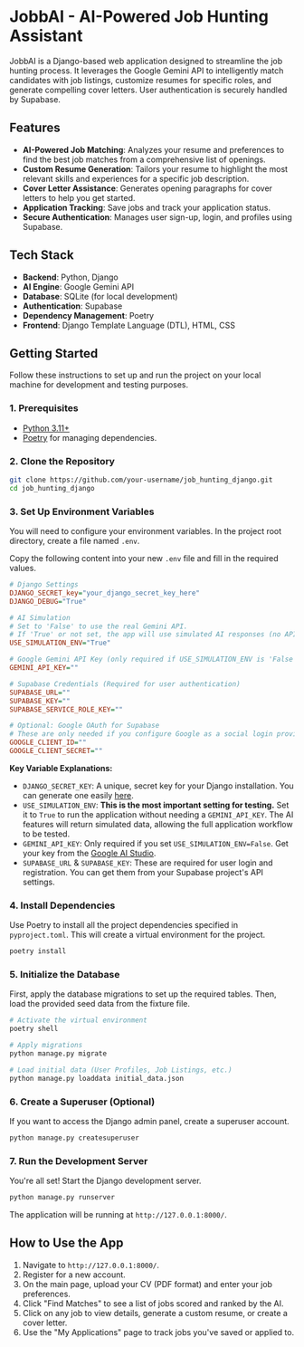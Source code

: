 # JobbAI - AI-Powered Job Hunting Assistant

JobbAI is a Django-based web application designed to streamline the job hunting process. It leverages the Google Gemini API to intelligently match candidates with job listings, customize resumes for specific roles, and generate compelling cover letters. User authentication is securely handled by Supabase.

## Features

-   **AI-Powered Job Matching**: Analyzes your resume and preferences to find the best job matches from a comprehensive list of openings.
-   **Custom Resume Generation**: Tailors your resume to highlight the most relevant skills and experiences for a specific job description.
-   **Cover Letter Assistance**: Generates opening paragraphs for cover letters to help you get started.
-   **Application Tracking**: Save jobs and track your application status.
-   **Secure Authentication**: Manages user sign-up, login, and profiles using Supabase.

## Tech Stack

-   **Backend**: Python, Django
-   **AI Engine**: Google Gemini API
-   **Database**: SQLite (for local development)
-   **Authentication**: Supabase
-   **Dependency Management**: Poetry
-   **Frontend**: Django Template Language (DTL), HTML, CSS

## Getting Started

Follow these instructions to set up and run the project on your local machine for development and testing purposes.

### 1. Prerequisites

-   [Python 3.11+](https://www.python.org/downloads/)
-   [Poetry](https://python-poetry.org/docs/#installation) for managing dependencies.

### 2. Clone the Repository

```bash
git clone https://github.com/your-username/job_hunting_django.git
cd job_hunting_django
```

### 3. Set Up Environment Variables

You will need to configure your environment variables. In the project root directory, create a file named `.env`.

Copy the following content into your new `.env` file and fill in the required values.

```ini
# Django Settings
DJANGO_SECRET_key="your_django_secret_key_here"
DJANGO_DEBUG="True"

# AI Simulation
# Set to 'False' to use the real Gemini API.
# If 'True' or not set, the app will use simulated AI responses (no API key needed).
USE_SIMULATION_ENV="True"

# Google Gemini API Key (only required if USE_SIMULATION_ENV is 'False')
GEMINI_API_KEY=""

# Supabase Credentials (Required for user authentication)
SUPABASE_URL=""
SUPABASE_KEY=""
SUPABASE_SERVICE_ROLE_KEY=""

# Optional: Google OAuth for Supabase
# These are only needed if you configure Google as a social login provider in Supabase.
GOOGLE_CLIENT_ID=""
GOOGLE_CLIENT_SECRET=""
```

**Key Variable Explanations:**

-   `DJANGO_SECRET_KEY`: A unique, secret key for your Django installation. You can generate one easily [here](https://djecrety.ir/).
-   `USE_SIMULATION_ENV`: **This is the most important setting for testing.** Set it to `True` to run the application without needing a `GEMINI_API_KEY`. The AI features will return simulated data, allowing the full application workflow to be tested.
-   `GEMINI_API_KEY`: Only required if you set `USE_SIMULATION_ENV=False`. Get your key from the [Google AI Studio](https://aistudio.google.com/app/apikey).
-   `SUPABASE_URL` & `SUPABASE_KEY`: These are required for user login and registration. You can get them from your Supabase project's API settings.

### 4. Install Dependencies

Use Poetry to install all the project dependencies specified in `pyproject.toml`. This will create a virtual environment for the project.

```bash
poetry install
```

### 5. Initialize the Database

First, apply the database migrations to set up the required tables. Then, load the provided seed data from the fixture file.

```bash
# Activate the virtual environment
poetry shell

# Apply migrations
python manage.py migrate

# Load initial data (User Profiles, Job Listings, etc.)
python manage.py loaddata initial_data.json
```

### 6. Create a Superuser (Optional)

If you want to access the Django admin panel, create a superuser account.

```bash
python manage.py createsuperuser
```

### 7. Run the Development Server

You're all set! Start the Django development server.

```bash
python manage.py runserver
```

The application will be running at `http://127.0.0.1:8000/`.

## How to Use the App

1.  Navigate to `http://127.0.0.1:8000/`.
2.  Register for a new account.
3.  On the main page, upload your CV (PDF format) and enter your job preferences.
4.  Click "Find Matches" to see a list of jobs scored and ranked by the AI.
5.  Click on any job to view details, generate a custom resume, or create a cover letter.
6.  Use the "My Applications" page to track jobs you've saved or applied to.
